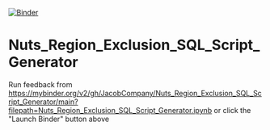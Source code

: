 [![Binder](https://mybinder.org/badge_logo.svg)](https://mybinder.org/v2/gh/JacobCompany/Nuts_Region_Exclusion_SQL_Script_Generator/main?filepath=Nuts_Region_Exclusion_SQL_Script_Generator.ipynb)

# Nuts_Region_Exclusion_SQL_Script_Generator

Run feedback from https://mybinder.org/v2/gh/JacobCompany/Nuts_Region_Exclusion_SQL_Script_Generator/main?filepath=Nuts_Region_Exclusion_SQL_Script_Generator.ipynb or click the "Launch Binder" button above
